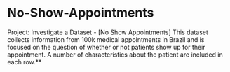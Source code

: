 # No-Show-Appointments
Project: Investigate a Dataset - [No Show Appointments]
This dataset collects information from 100k medical appointments in Brazil and is focused on the question of whether or not patients show up for their appointment. A number of characteristics about the patient are included in each row.**
